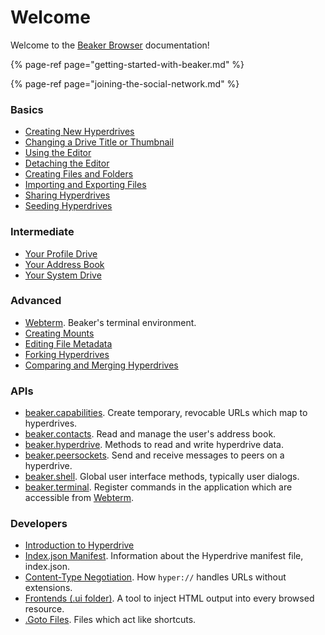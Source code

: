 # Welcome

Welcome to the [Beaker Browser](https://beakerbrowser.com) documentation!

{% page-ref page="getting-started-with-beaker.md" %}

{% page-ref page="joining-the-social-network.md" %}

### Basics

* [Creating New Hyperdrives](beginner/creating-new-hyperdrives.md)
* [Changing a Drive Title or Thumbnail](beginner/changing-a-drive-title-or-thumb.md)
* [Using the Editor](beginner/editor.md)
* [Detaching the Editor](beginner/detaching-the-editor.md)
* [Creating Files and Folders](beginner/creating-files-and-folders.md)
* [Importing and Exporting Files](beginner/importing-and-exporting-files.md)
* [Sharing Hyperdrives](beginner/sharing-hyperdrives.md)
* [Seeding Hyperdrives](beginner/seeding-hyperdrives.md)

### Intermediate

* [Your Profile Drive](intermediate/your-profile-drive.md)
* [Your Address Book](intermediate/your-address-book.md)
* [Your System Drive](intermediate/your-system-drive.md)

### Advanced

* [Webterm](advanced/webterm.md). Beaker's terminal environment.
* [Creating Mounts](advanced/creating-mounts.md)
* [Editing File Metadata](advanced/editing-file-metadata.md)
* [Forking Hyperdrives](advanced/forking-hyperdrives.md)
* [Comparing and Merging Hyperdrives](advanced/comparing-and-merging-hyperdrives.md)

### APIs

* [beaker.capabilities](apis/beaker.capabilities.md). Create temporary, revocable URLs which map to hyperdrives.
* [beaker.contacts](apis/beaker.contacts.md). Read and manage the user's address book.
* [beaker.hyperdrive](apis/beaker-hyperdrive.md). Methods to read and write hyperdrive data.
* [beaker.peersockets](apis/beaker.peersockets.md). Send and receive messages to peers on a hyperdrive.
* [beaker.shell](apis/beaker-shell.md). Global user interface methods, typically user dialogs.
* [beaker.terminal](apis/beaker.terminal.md). Register commands in the application which are accessible from [Webterm](advanced/webterm.md).

### Developers

* [Introduction to Hyperdrive](developers/introduction-to-hyperdrive.md)
* [Index.json Manifest](developers/indexjson-manifest.md). Information about the Hyperdrive manifest file, index.json.
* [Content-Type Negotiation](developers/content-type-negotiation.md). How `hyper://` handles URLs without extensions.
* [Frontends \(.ui folder\)](developers/frontends-.ui-folder.md). A tool to inject HTML output into every browsed resource.
* [.Goto Files](developers/.goto-files.md). Files which act like shortcuts.

